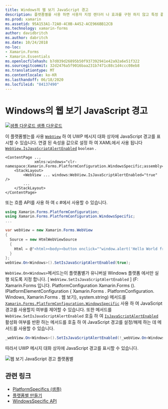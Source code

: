 ```yaml
---
title: Windows의 웹 보기 JavaScript 경고
description: 플랫폼별를 사용 하면 사용자 지정 렌더러 나 효과를 구현 하지 않고 특정 플랫폼 에서만 사용할 수 있는 기능을 사용할 수 있습니다. 이 문서에서는 웹 보기에서 UWP 메시지 대화 상자에 JavaScript 경고를 표시할 수 있도록 하는 Windows 플랫폼 관련 기능을 사용 하는 방법을 설명 합니다.
ms.prod: xamarin
ms.assetid: 95A153A1-72A0-4C0B-A452-ACE966BB12CB
ms.technology: xamarin-forms
author: davidbritch
ms.author: dabritch
ms.date: 10/24/2018
no-loc:
- Xamarin.Forms
- Xamarin.Essentials
ms.openlocfilehash: b7d039d26895b50f937392941e42a92a6e51f322
ms.sourcegitcommit: 32d2476a5f9016baa231b7471c88c1d4ccc08eb8
ms.translationtype: MT
ms.contentlocale: ko-KR
ms.lasthandoff: 06/18/2020
ms.locfileid: "84137490"
---
```

# <a name="webview-javascript-alerts-on-windows"></a>Windows의 웹 보기 JavaScript 경고

[![샘플 다운로드](~/media/shared/download.png) 샘플 다운로드](https://docs.microsoft.com/samples/xamarin/xamarin-forms-samples/userinterface-platformspecifics)

이 플랫폼별는를 사용 [`WebView`](xref:Xamarin.Forms.WebView) 하 여 UWP 메시지 대화 상자에 JavaScript 경고를 표시할 수 있습니다. 연결 된 속성을 값으로 설정 하 여 XAML에서 사용 됩니다 [`WebView.IsJavaScriptAlertEnabled`](xref:Xamarin.Forms.PlatformConfiguration.WindowsSpecific.WebView.IsJavaScriptAlertEnabledProperty) `boolean` .

```xaml
<ContentPage ...
             xmlns:windows="clr-namespace:Xamarin.Forms.PlatformConfiguration.WindowsSpecific;assembly=Xamarin.Forms.Core">
    <StackLayout>
        <WebView ... windows:WebView.IsJavaScriptAlertEnabled="true" />
        ...
    </StackLayout>
</ContentPage>
```

또는 흐름 API를 사용 하 여 c #에서 사용할 수 있습니다.

```csharp
using Xamarin.Forms.PlatformConfiguration;
using Xamarin.Forms.PlatformConfiguration.WindowsSpecific;
...

var webView = new Xamarin.Forms.WebView
{
  Source = new HtmlWebViewSource
  {
    Html = @"<html><body><button onclick=""window.alert('Hello World from JavaScript');"">Click Me</button></body></html>"
  }
};
webView.On<Windows>().SetIsJavaScriptAlertEnabled(true);
```

`WebView.On<Windows>`메서드는이 플랫폼별가 유니버설 Windows 플랫폼 에서만 실행 되도록 지정 합니다. [ `WebView.SetIsJavaScriptAlertEnabled` ] (F: Xamarin.Forms 입니다. PlatformConfiguration Xamarin.Forms (). IPlatformElementConfiguration { Xamarin.Forms . PlatformConfiguration. Windows, Xamarin.Forms . 웹 보기}, system.string) 메서드를 [`Xamarin.Forms.PlatformConfiguration.WindowsSpecific`](xref:Xamarin.Forms.PlatformConfiguration.WindowsSpecific) 사용 하 여 JavaScript 경고를 사용할지 여부를 제어할 수 있습니다. 또한 메서드를 `WebView.SetIsJavaScriptAlertEnabled` 호출 하 여 [`IsJavaScriptAlertEnabled`](xref:Xamarin.Forms.PlatformConfiguration.WindowsSpecific.WebView.IsJavaScriptAlertEnabled*) 활성화 여부를 반환 하는 메서드를 호출 하 여 JavaScript 경고를 설정/해제 하는 데 메서드를 사용할 수 있습니다.

```csharp
_webView.On<Windows>().SetIsJavaScriptAlertEnabled(!_webView.On<Windows>().IsJavaScriptAlertEnabled());
```

따라서 UWP 메시지 대화 상자에 JavaScript 경고를 표시할 수 있습니다.

![웹 보기 JavaScript 경고 플랫폼별](webview-javascript-alert-images/webview-javascript-alert.png "웹 보기 JavaScript 경고 플랫폼별")

## <a name="related-links"></a>관련 링크

- [PlatformSpecifics (샘플)](https://docs.microsoft.com/samples/xamarin/xamarin-forms-samples/userinterface-platformspecifics)
- [플랫폼별 만들기](~/xamarin-forms/platform/platform-specifics/index.md#creating-platform-specifics)
- [WindowsSpecific API](xref:Xamarin.Forms.PlatformConfiguration.WindowsSpecific)
